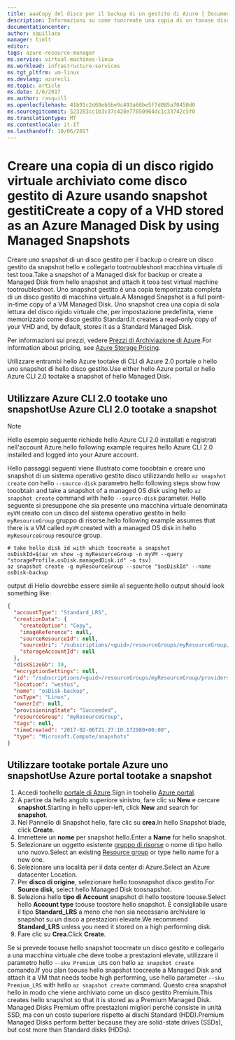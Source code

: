 ```yaml
---
title: aaaCopy del disco per il backup di un gestito di Azure | Documenti Microsoft
description: Informazioni su come toocreate una copia di un toouse disco gestito di Azure per eseguire il backup o sulla risoluzione dei problemi di disco problemi.
documentationcenter: 
author: squillace
manager: timlt
editor: 
tags: azure-resource-manager
ms.service: virtual-machines-linux
ms.workload: infrastructure-services
ms.tgt_pltfrm: vm-linux
ms.devlang: azurecli
ms.topic: article
ms.date: 2/6/2017
ms.author: rasquill
ms.openlocfilehash: 41b91c2d68eb5be9c493a66be5f7d085a70450d0
ms.sourcegitcommit: 523283cc1b3c37c428e77850964dc1c33742c5f0
ms.translationtype: MT
ms.contentlocale: it-IT
ms.lasthandoff: 10/06/2017
---
```

# <a name="create-a-copy-of-a-vhd-stored-as-an-azure-managed-disk-by-using-managed-snapshots"></a><span data-ttu-id="7f452-103">Creare una copia di un disco rigido virtuale archiviato come disco gestito di Azure usando snapshot gestiti</span><span class="sxs-lookup"><span data-stu-id="7f452-103">Create a copy of a VHD stored as an Azure Managed Disk by using Managed Snapshots</span></span>
<span data-ttu-id="7f452-104">Creare uno snapshot di un disco gestito per il backup o creare un disco gestito da snapshot hello e collegarlo tootroubleshoot macchina virtuale di test tooa.</span><span class="sxs-lookup"><span data-stu-id="7f452-104">Take a snapshot of a Managed disk for backup or create a Managed Disk from hello snapshot and attach it tooa test virtual machine tootroubleshoot.</span></span> <span data-ttu-id="7f452-105">Uno snapshot gestito è una copia temporizzata completa di un disco gestito di macchina virtuale.</span><span class="sxs-lookup"><span data-stu-id="7f452-105">A Managed Snapshot is a full point-in-time copy of a VM Managed Disk.</span></span> <span data-ttu-id="7f452-106">Uno snapshot crea una copia di sola lettura del disco rigido virtuale che, per impostazione predefinita, viene memorizzato come disco gestito Standard.</span><span class="sxs-lookup"><span data-stu-id="7f452-106">It creates a read-only copy of your VHD and, by default, stores it as a Standard Managed Disk.</span></span> 

<span data-ttu-id="7f452-107">Per informazioni sui prezzi, vedere [Prezzi di Archiviazione di Azure](https://azure.microsoft.com/pricing/details/managed-disks/).</span><span class="sxs-lookup"><span data-stu-id="7f452-107">For information about pricing, see [Azure Storage Pricing](https://azure.microsoft.com/pricing/details/managed-disks/).</span></span> <!--Add link tootopic or blog post that explains managed disks. -->

<span data-ttu-id="7f452-108">Utilizzare entrambi hello Azure tootake di CLI di Azure 2.0 portale o hello uno snapshot di hello disco gestito.</span><span class="sxs-lookup"><span data-stu-id="7f452-108">Use either hello Azure portal or hello Azure CLI 2.0 tootake a snapshot of hello Managed Disk.</span></span>

## <a name="use-azure-cli-20-tootake-a-snapshot"></a><span data-ttu-id="7f452-109">Utilizzare Azure CLI 2.0 tootake uno snapshot</span><span class="sxs-lookup"><span data-stu-id="7f452-109">Use Azure CLI 2.0 tootake a snapshot</span></span>

> [!NOTE] 
> <span data-ttu-id="7f452-110">Hello esempio seguente richiede hello Azure CLI 2.0 installati e registrati nell'account Azure.</span><span class="sxs-lookup"><span data-stu-id="7f452-110">hello following example requires hello Azure CLI 2.0 installed and logged into your Azure account.</span></span>

<span data-ttu-id="7f452-111">Hello passaggi seguenti viene illustrato come tooobtain e creare uno snapshot di un sistema operativo gestito disco utilizzando hello `az snapshot create` con hello `--source-disk` parametro.</span><span class="sxs-lookup"><span data-stu-id="7f452-111">hello following steps show how tooobtain and take a snapshot of a managed OS disk using hello `az snapshot create` command with hello `--source-disk` parameter.</span></span> <span data-ttu-id="7f452-112">Hello seguente si presuppone che sia presente una macchina virtuale denominata `myVM` creato con un disco del sistema operativo gestito in hello `myResourceGroup` gruppo di risorse.</span><span class="sxs-lookup"><span data-stu-id="7f452-112">hello following example assumes that there is a VM called `myVM` created with a managed OS disk in hello `myResourceGroup` resource group.</span></span>

```azure-cli
# take hello disk id with which toocreate a snapshot
osDiskId=$(az vm show -g myResourceGroup -n myVM --query "storageProfile.osDisk.managedDisk.id" -o tsv)
az snapshot create -g myResourceGroup --source "$osDiskId" --name osDisk-backup
```

<span data-ttu-id="7f452-113">output di Hello dovrebbe essere simile al seguente:</span><span class="sxs-lookup"><span data-stu-id="7f452-113">hello output should look something like:</span></span>

```json
{
  "accountType": "Standard_LRS",
  "creationData": {
    "createOption": "Copy",
    "imageReference": null,
    "sourceResourceId": null,
    "sourceUri": "/subscriptions/<guid>/resourceGroups/myResourceGroup/providers/Microsoft.Compute/disks/osdisk_6NexYgkFQU",
    "storageAccountId": null
  },
  "diskSizeGb": 30,
  "encryptionSettings": null,
  "id": "/subscriptions/<guid>/resourceGroups/myResourceGroup/providers/Microsoft.Compute/snapshots/osDisk-backup",
  "location": "westus",
  "name": "osDisk-backup",
  "osType": "Linux",
  "ownerId": null,
  "provisioningState": "Succeeded",
  "resourceGroup": "myResourceGroup",
  "tags": null,
  "timeCreated": "2017-02-06T21:27:10.172980+00:00",
  "type": "Microsoft.Compute/snapshots"
}
```

## <a name="use-azure-portal-tootake-a-snapshot"></a><span data-ttu-id="7f452-114">Utilizzare tootake portale Azure uno snapshot</span><span class="sxs-lookup"><span data-stu-id="7f452-114">Use Azure portal tootake a snapshot</span></span> 

1. <span data-ttu-id="7f452-115">Accedi toohello [portale di Azure](https://portal.azure.com).</span><span class="sxs-lookup"><span data-stu-id="7f452-115">Sign in toohello [Azure portal](https://portal.azure.com).</span></span>
2. <span data-ttu-id="7f452-116">A partire da hello angolo superiore sinistro, fare clic su **New** e cercare **snapshot**.</span><span class="sxs-lookup"><span data-stu-id="7f452-116">Starting in hello upper-left, click **New** and search for **snapshot**.</span></span>
3. <span data-ttu-id="7f452-117">Nel Pannello di Snapshot hello, fare clic su **crea**.</span><span class="sxs-lookup"><span data-stu-id="7f452-117">In hello Snapshot blade, click **Create**.</span></span>
4. <span data-ttu-id="7f452-118">Immettere un **nome** per snapshot hello.</span><span class="sxs-lookup"><span data-stu-id="7f452-118">Enter a **Name** for hello snapshot.</span></span>
5. <span data-ttu-id="7f452-119">Selezionare un oggetto esistente [gruppo di risorse](../../azure-resource-manager/resource-group-overview.md#resource-groups) o nome di tipo hello uno nuovo.</span><span class="sxs-lookup"><span data-stu-id="7f452-119">Select an existing [Resource group](../../azure-resource-manager/resource-group-overview.md#resource-groups) or type hello name for a new one.</span></span> 
6. <span data-ttu-id="7f452-120">Selezionare una località per il data center di Azure.</span><span class="sxs-lookup"><span data-stu-id="7f452-120">Select an Azure datacenter Location.</span></span>  
7. <span data-ttu-id="7f452-121">Per **disco di origine**, selezionare hello toosnapshot disco gestito.</span><span class="sxs-lookup"><span data-stu-id="7f452-121">For **Source disk**, select hello Managed Disk toosnapshot.</span></span>
8. <span data-ttu-id="7f452-122">Seleziona hello **tipo di Account** snapshot di hello toostore toouse.</span><span class="sxs-lookup"><span data-stu-id="7f452-122">Select hello **Account type** toouse toostore hello snapshot.</span></span> <span data-ttu-id="7f452-123">È consigliabile usare il tipo **Standard_LRS** a meno che non sia necessario archiviare lo snapshot su un disco a prestazioni elevate.</span><span class="sxs-lookup"><span data-stu-id="7f452-123">We recommend **Standard_LRS** unless you need it stored on a high performing disk.</span></span>
9. <span data-ttu-id="7f452-124">Fare clic su **Crea**.</span><span class="sxs-lookup"><span data-stu-id="7f452-124">Click **Create**.</span></span>

<span data-ttu-id="7f452-125">Se si prevede toouse hello snapshot toocreate un disco gestito e collegarlo a una macchina virtuale che deve toobe a prestazioni elevate, utilizzare il parametro hello `--sku Premium_LRS` con hello `az snapshot create` comando.</span><span class="sxs-lookup"><span data-stu-id="7f452-125">If you plan toouse hello snapshot toocreate a Managed Disk and attach it a VM that needs toobe high performing, use hello parameter `--sku Premium_LRS` with hello `az snapshot create` command.</span></span> <span data-ttu-id="7f452-126">Questo crea snapshot hello in modo che viene archiviato come un disco gestito Premium.</span><span class="sxs-lookup"><span data-stu-id="7f452-126">This creates hello snapshot so that it is stored as a Premium Managed Disk.</span></span> <span data-ttu-id="7f452-127">Managed Disks Premium offre prestazioni migliori perché consiste in unità SSD, ma con un costo superiore rispetto ai dischi Standard (HDD).</span><span class="sxs-lookup"><span data-stu-id="7f452-127">Premium Managed Disks perform better because they are solid-state drives (SSDs), but cost more than Standard disks (HDDs).</span></span>


